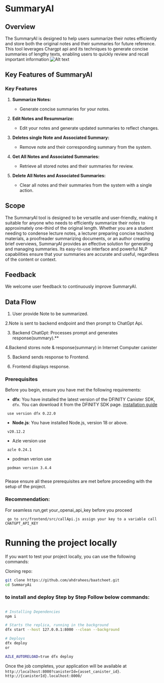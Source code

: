 # SummaryAI

## Overview

The SummaryAI is designed to help users summarize their notes efficiently and store both the original notes and their summaries for future reference. This tool leverages Chargpt api and its techniques to generate concise summaries of lengthy texts, enabling users to quickly review and recall important information
![Alt text](src/frontend/src/assets/summarywork.png)


## Key Features of SummaryAI

### Key Features

1. **Summarize Notes:**
   - Generate concise summaries for your notes.
   
2. **Edit Notes and Resummarize:**
   - Edit your notes and generate updated summaries to reflect changes.
   
3. **Deletes single Note and Associated Summary:**
   - Remove note and their corresponding summary from the system.
   
4. **Get All Notes and Associated Summaries:**
   - Retrieve all stored notes and their summaries for review.
   
5. **Delete All Notes and Associated Summaries:**
   - Clear all notes and their summaries from the system with a single action.



## Scope

The SummaryAI tool is designed to be versatile and user-friendly, making it suitable for anyone who needs to efficiently summarize their notes to approximately one-third of the original length. Whether you are a student needing to condense lecture notes, a lecturer preparing concise teaching materials, a proofreader summarizing documents, or an author creating brief overviews, SummaryAI provides an effective solution for generating and managing summaries. Its easy-to-use interface and powerful NLP capabilities ensure that your summaries are accurate and useful, regardless of the content or context.


## Feedback

We welcome user feedback to continuously improve SummaryAI.

## Data Flow

1. User provide Note to be summarized.

2.Note is sent to backend endpoint and then prompt to ChatGpt Api.

3. Backend ChatGpt: Processes prompt and generates response(summary).\*\*

4.Backend stores note & response(summary) in Internet Computer canister

5. Backend sends response to Frontend.

6. Frontend displays response.


### Prerequisites

Before you begin, ensure you have met the following requirements:

- **dfx**: You have installed the latest version of the DFINITY Canister SDK, `dfx`. You can download it from the DFINITY SDK page. [installation guide](https://demergent-labs.github.io/azle/get_started.html#installation)

 ```
  use version dfx 0.22.0
 ```
- **Node.js**: You have installed Node.js, version 18 or above.
```
 v20.12.2

```
- Azle version use 
 ```
  azle 0.24.1
 ```

 - podman verion use

 ```
  podman version 3.4.4
  
 ```
Please ensure all these prerequisites are met before proceeding with the setup of the project.

### Recommendation:

For seamless run,get your_openai_api_key before you proceed
```
 go to src/frontend/src/callApi.js assign your key to a variable call CHATGPT_API_KEY
```


# Running the project locally

If you want to test your project locally, you can use the following commands:

Cloning repo:

```bash
git clone https://github.com/ahdrahees/baatcheet.git
cd SummaryAi
```


### to install and deploy Step by Step Follow below commands:

```bash

# Installing Dependencies
npm i

# Starts the replica, running in the background
dfx start --host 127.0.0.1:8000 --clean --background

# Deploys
dfx deploy
or

AZLE_AUTORELOAD=true dfx deploy
```

Once the job completes, your application will be available at `http://localhost:8000?canisterId={asset_canister_id}`.
` http://{canisterId}.localhost:8000/`
